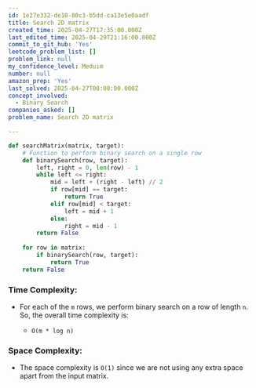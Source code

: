 ```yaml
---
id: 1e27e332-de10-80c3-b5dd-ca13e5e0aadf
title: Search 2D matrix
created_time: 2025-04-27T17:35:00.000Z
last_edited_time: 2025-04-29T21:16:00.000Z
commit_to_git_hub: 'Yes'
leetcode_problem_list: []
problem_link: null
my_confidence_level: Meduim
number: null
amazon_prep: 'Yes'
last_solved: 2025-04-27T00:00:00.000Z
concept_involved:
  - Binary Search
companies_asked: []
problem_name: Search 2D matrix

---
```


```python
def searchMatrix(matrix, target):
    # Function to perform binary search on a single row
    def binarySearch(row, target):
        left, right = 0, len(row) - 1
        while left <= right:
            mid = left + (right - left) // 2
            if row[mid] == target:
                return True
            elif row[mid] < target:
                left = mid + 1
            else:
                right = mid - 1
        return False
    
    for row in matrix:
        if binarySearch(row, target):
            return True
    return False

```

### **Time Complexity:**

*   For each of the `m` rows, we perform binary search on a row of length `n`. So, the overall time complexity is:

    *   `O(m * log n)`

### **Space Complexity:**

*   The space complexity is `O(1)` since we are not using any extra space apart from the input matrix.

